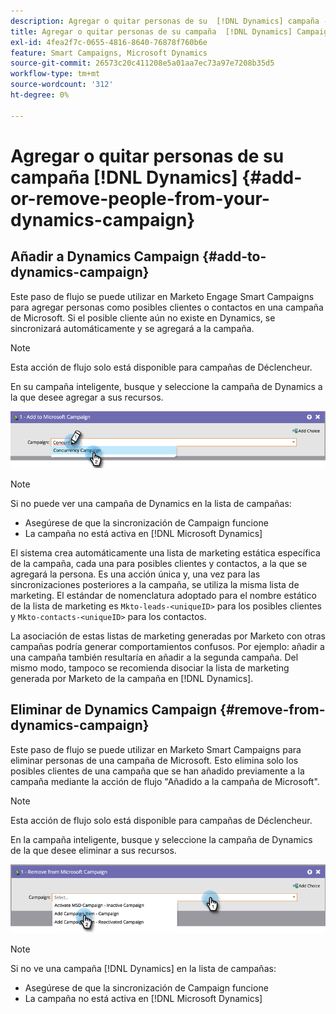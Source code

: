 ```yaml
---
description: Agregar o quitar personas de su  [!DNL Dynamics] campaña - Documentos de Marketo - Documentación del producto
title: Agregar o quitar personas de su campaña  [!DNL Dynamics] Campaign
exl-id: 4fea2f7c-0655-4816-8640-76878f760b6e
feature: Smart Campaigns, Microsoft Dynamics
source-git-commit: 26573c20c411208e5a01aa7ec73a97e7208b35d5
workflow-type: tm+mt
source-wordcount: '312'
ht-degree: 0%

---
```


# Agregar o quitar personas de su campaña [!DNL Dynamics] {#add-or-remove-people-from-your-dynamics-campaign}

## Añadir a Dynamics Campaign {#add-to-dynamics-campaign}

Este paso de flujo se puede utilizar en Marketo Engage Smart Campaigns para agregar personas como posibles clientes o contactos en una campaña de Microsoft. Si el posible cliente aún no existe en Dynamics, se sincronizará automáticamente y se agregará a la campaña.

>[!NOTE]
>
>Esta acción de flujo solo está disponible para campañas de Déclencheur.

En su campaña inteligente, busque y seleccione la campaña de Dynamics a la que desee agregar a sus recursos.

![](assets/add-or-remove-people-from-your-dynamics-campaign-1.png)

>[!NOTE]
>
>Si no puede ver una campaña de Dynamics en la lista de campañas:
>
>* Asegúrese de que la sincronización de Campaign funcione
>* La campaña no está activa en [!DNL Microsoft Dynamics]

El sistema crea automáticamente una lista de marketing estática específica de la campaña, cada una para posibles clientes y contactos, a la que se agregará la persona. Es una acción única y, una vez para las sincronizaciones posteriores a la campaña, se utiliza la misma lista de marketing. El estándar de nomenclatura adoptado para el nombre estático de la lista de marketing es `Mkto-leads-<uniqueID>` para los posibles clientes y `Mkto-contacts-<uniqueID>` para los contactos.

La asociación de estas listas de marketing generadas por Marketo con otras campañas podría generar comportamientos confusos. Por ejemplo: añadir a una campaña también resultaría en añadir a la segunda campaña. Del mismo modo, tampoco se recomienda disociar la lista de marketing generada por Marketo de la campaña en [!DNL Dynamics].

## Eliminar de Dynamics Campaign {#remove-from-dynamics-campaign}

Este paso de flujo se puede utilizar en Marketo Smart Campaigns para eliminar personas de una campaña de Microsoft. Esto elimina solo los posibles clientes de una campaña que se han añadido previamente a la campaña mediante la acción de flujo &quot;Añadido a la campaña de Microsoft&quot;.

>[!NOTE]
>
>Esta acción de flujo solo está disponible para campañas de Déclencheur.

En la campaña inteligente, busque y seleccione la campaña de Dynamics de la que desee eliminar a sus recursos.

![](assets/add-or-remove-people-from-your-dynamics-campaign-2.png)

>[!NOTE]
>
>Si no ve una campaña [!DNL Dynamics] en la lista de campañas:
>
>* Asegúrese de que la sincronización de Campaign funcione
>* La campaña no está activa en [!DNL Microsoft Dynamics]
